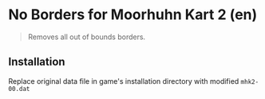 # No Borders for Moorhuhn Kart 2 (en)

> Removes all out of bounds borders.

## Installation

Replace original data file in game's installation directory with modified `mhk2-00.dat`
